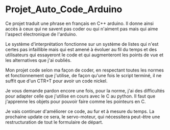 # Projet_Auto_Code_Arduino

Ce projet traduit une phrase en français en C++ arduino. Il donne ainsi accès à ceux qui ne savent pas coder ou qui n'aiment pas mais qui aime l'aspect électronique de l'arduino.

Le système d'interprétation fonctionne sur un système de listes qui n'est certes pas infaillible mais qui est amené à évoluer au fil du temps et des utilisateurs qui essayeront le code et qui augmenteront les points de vue et les alternatives que j'ai oubliés.

Mon projet code selon ma façon de coder, en respectant toutes les normes et fonctionnement que j'utilise, de façon qu'une fois le script terminé, il ne suffit que d'un CTR+T pour avoir un code nickel.

Je vous demande pardon encore une fois, pour la norme, j'ai des difficultés pour adapter celle que j'utilise en cours avec le C au python. Il faut que j'apprenne les objets pour pouvoir faire comme les pointeurs en C.

Je vais continuer d'améliorer ce code, au fur et à mesure du temps. La prochaine update ce sera, le servo-moteur, qui nécessitera peut-être une restructuration de tout le formulaire de départ.
